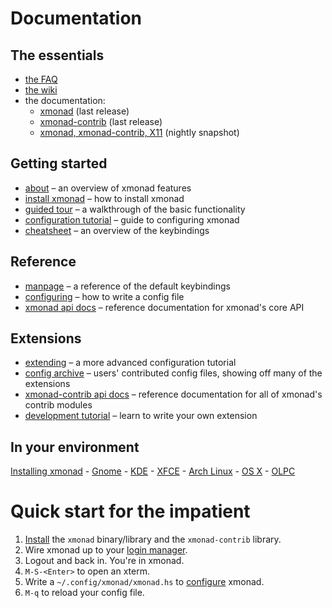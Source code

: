 ---
---

# Documentation

<div class="row">
<div class="col-lg" markdown="1">

## The essentials

* [the FAQ](https://wiki.haskell.org/Xmonad/Frequently_asked_questions)
* [the wiki](https://wiki.haskell.org/Xmonad)
* the documentation:
  * [xmonad](https://hackage.haskell.org/package/xmonad) (last release)
  * [xmonad-contrib](https://hackage.haskell.org/package/xmonad-contrib) (last release)
  * [xmonad, xmonad-contrib, X11](https://xmonad.github.io/xmonad-docs/) (nightly snapshot)

## Getting started

* [about](about.md) – an overview of xmonad features
* [install xmonad](INSTALL.md) – how to install xmonad
* [guided tour](tour.md) – a walkthrough of the basic functionality
* [configuration tutorial](TUTORIAL.md) – guide to configuring xmonad
* [cheatsheet](images/cheat/xmbindings.png) – an overview of the keybindings

## Reference

* [manpage](manpage.html) – a reference of the default keybindings
* [configuring](https://xmonad.github.io/xmonad-docs/xmonad-contrib/XMonad-Doc-Configuring.html) – how to write a config file
* [xmonad api docs](https://xmonad.github.io/xmonad-docs/xmonad/) – reference documentation for xmonad's core API

## Extensions

* [extending](https://xmonad.github.io/xmonad-docs/xmonad-contrib/XMonad-Doc-Extending.html) – a more advanced configuration tutorial
* [config archive](https://wiki.haskell.org/Xmonad/Config_archive) – users' contributed config files, showing off many of the extensions
* [xmonad-contrib api docs](https://xmonad.github.io/xmonad-docs/xmonad-contrib/) – reference documentation for all of xmonad's contrib modules
* [development tutorial](https://wiki.haskell.org/Xmonad/xmonad_development_tutorial) – learn to write your own extension

## In your environment

[Installing xmonad](INSTALL.md) - [Gnome](gnome.md) - [KDE](https://wiki.haskell.org/Xmonad/Using_xmonad_in_KDE) - [XFCE](https://wiki.haskell.org/Xmonad/Using_xmonad_in_XFCE) - [Arch Linux](https://wiki.archlinux.org/index.php/XMonad) - [OS X](https://wiki.haskell.org/Xmonad/Using_xmonad_on_Apple_OSX) - [OLPC](https://wiki.haskell.org/Xmonad/Using_xmonad_on_OLPC_XO)

</div>
<div class="col-lg" markdown="1">

# Quick start for the impatient

1.  [Install](download.md) the `xmonad` binary/library and the `xmonad-contrib` library.
2.  Wire xmonad up to your [login manager](INSTALL.md#make-xmonad-your-window-manager).
3.  Logout and back in.  You're in xmonad.
4.  `M-S-<Enter>` to open an xterm.
5.  Write a `~/.config/xmonad/xmonad.hs` to [configure](https://github.com/xmonad/xmonad/blob/master/TUTORIAL.md) xmonad.
6.  `M-q` to reload your config file.

</div>
</div>
